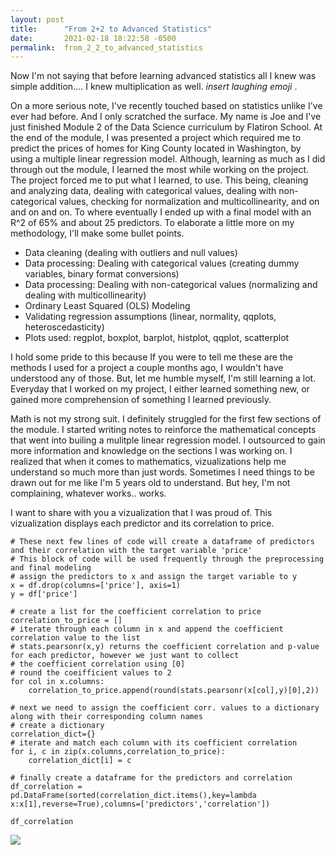 ```yaml
---
layout: post
title:      "From 2+2 to Advanced Statistics"
date:       2021-02-18 18:22:58 -0500
permalink:  from_2_2_to_advanced_statistics
---
```



Now I'm not saying that before learning advanced statistics all I knew was simple addition....  I knew multiplication as well. *insert laughing emoji* .

On a more serious note, I've recently touched based on statistics unlike I've ever had before. And I only scratched the surface. My name is Joe and I've just finished Module 2 of the Data Science curriculum by Flatiron School. At the end of the module, I was presented a project which required me to predict the prices of homes for King County located in Washington, by using a multiple linear regression model. Although, learning as much as I did through out the module, I learned the most while working on the project. The project forced me to put what I learned, to use. This being, cleaning and analyzing data, dealing with categorical values, dealing with non-categorical values, checking for normalization and multicollinearity, and on and on and on. To where eventually I ended up with a final model with an R^2 of 65% and about 25 predictors. To elaborate a little more on my methodology, I'll make some bullet points.

* Data cleaning (dealing with outliers and null values)
* Data processing: Dealing with categorical values (creating dummy variables, binary format conversions)
* Data processing: Dealing with non-categorical values (normalizing and dealing with multicollinearity)
* Ordinary Least Squared (OLS) Modeling
* Validating regression assumptions (linear, normality, qqplots, heteroscedasticity)
* Plots used: regplot, boxplot, barplot, histplot, qqplot, scatterplot

I hold some pride to this because If you were to tell me these are the methods I used for a project a couple months ago, I wouldn't have understood any of those. But, let me humble myself, I'm still learning a lot. Everyday that I worked on my project, I either learned something new, or gained more comprehension of something I learned previously.

Math is not my strong suit. I definitely struggled for the first few sections of the module. I started writing notes to reinforce the mathematical concepts that went into builing a mulitple linear regression model. I outsourced to gain more information and knowledge on the sections I was working on. I realized that when it comes to mathematics, vizualizations help me understand so much more than just words. Sometimes I need things to be drawn out for me like I'm 5 years old to understand. But hey, I'm not complaining, whatever works.. works. 


I want to share with you a vizualization that I was proud of. This vizualization displays each predictor and its correlation to price. 

```
# These next few lines of code will create a dataframe of predictors and their correlation with the target variable 'price'
# This block of code will be used frequently through the preprocessing and final modeling
# assign the predictors to x and assign the target variable to y
x = df.drop(columns=['price'], axis=1)
y = df['price']

# create a list for the coefficient correlation to price
correlation_to_price = []
# iterate through each column in x and append the coefficient correlation value to the list
# stats.pearsonr(x,y) returns the coefficient correlation and p-value for each predictor, however we just want to collect
# the coefficient correlation using [0]
# round the coeifficient values to 2
for col in x.columns:
    correlation_to_price.append(round(stats.pearsonr(x[col],y)[0],2))

# next we need to assign the coefficient corr. values to a dictionary along with their corresponding column names
# create a dictionary
correlation_dict={}
# iterate and match each column with its coefficient correlation
for i, c in zip(x.columns,correlation_to_price):
    correlation_dict[i] = c

# finally create a dataframe for the predictors and correlation
df_correlation = pd.DataFrame(sorted(correlation_dict.items(),key=lambda x:x[1],reverse=True),columns=['predictors','correlation'])

```

```
df_correlation
```

![](https://i.imgur.com/edWkHnS.png)


